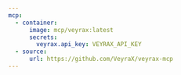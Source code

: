 ```yaml
---
mcp:
  - container:
      image: mcp/veyrax:latest
      secrets:
        veyrax.api_key: VEYRAX_API_KEY
  - source:
      url: https://github.com/VeyraX/veyrax-mcp
---
```

